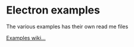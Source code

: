 # Electron examples
The various examples has their own read me files

[Examples wiki...](https://github.com/Roche-Olivier/Examples/wiki)